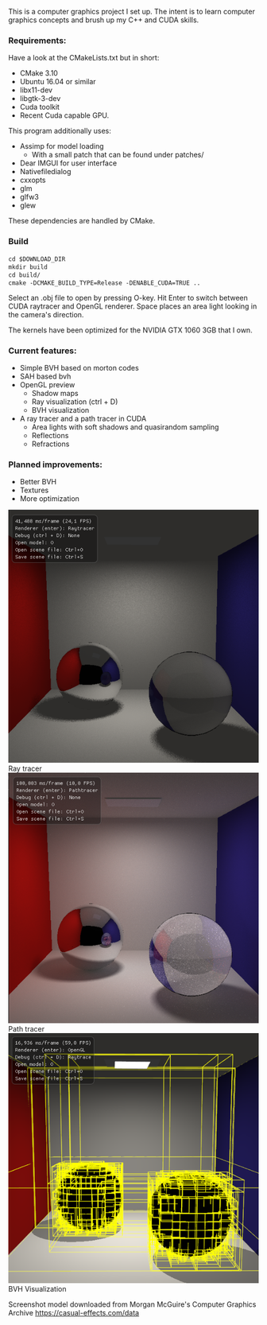 
This is a computer graphics project I set up. The intent is to learn computer graphics concepts and brush up my C++ and CUDA skills.

### Requirements:

Have a look at the CMakeLists.txt but in short:

- CMake 3.10
- Ubuntu 16.04 or similar
- libx11-dev
- libgtk-3-dev
- Cuda toolkit
- Recent Cuda capable GPU.

This program additionally uses:
- Assimp for model loading
  - With a small patch that can be found under patches/
- Dear IMGUI for user interface
- Nativefiledialog
- cxxopts
- glm
- glfw3
- glew

These dependencies are handled by CMake.

### Build
```
cd $DOWNLOAD_DIR
mkdir build
cd build/
cmake -DCMAKE_BUILD_TYPE=Release -DENABLE_CUDA=TRUE ..
```

Select an .obj file to open by pressing O-key. Hit Enter to switch between CUDA raytracer and OpenGL renderer. Space places an area light looking in the camera's direction.

The kernels have been optimized for the NVIDIA GTX 1060 3GB that I own.

### Current features:
- Simple BVH based on morton codes
- SAH based bvh
- OpenGL preview
    - Shadow maps
    - Ray visualization (ctrl + D)
    - BVH visualization
- A ray tracer and a path tracer in CUDA
    - Area lights with soft shadows and quasirandom sampling
    - Reflections
    - Refractions

### Planned improvements:
- Better BVH
- Textures
- More optimization

![Screenshot1](raytrace.png?raw=true "raytrace")
Ray tracer
![Screenshot2](pathtrace.png?raw=true "pathtrace")
Path tracer
![Screenshot3](bvh.png?raw=true "Debug visualization")
BVH Visualization

Screenshot model downloaded from Morgan McGuire's Computer Graphics Archive https://casual-effects.com/data
